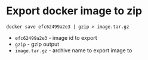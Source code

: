 # Export docker image to zip

```docker
docker save efc62499a2e3 | gzip > image.tar.gz
```

- `efc62499a2e3` - image id to export 
- `gzip` - gzip output
- `image.tar.gz` - archive name to export image to

